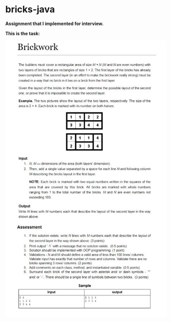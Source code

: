 # bricks-java
**Assignment that I implemented for interview.**

**This is the task:**

![Alt text](Screenshot%202020-12-05%20181637.jpg?raw=true "Title")
